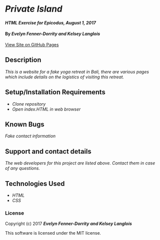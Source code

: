# _Private Island_

#### _HTML Exercise for Epicodus, August 1, 2017_

#### By _**Evelyn Fenner-Dorrity and Kelsey Langlois**_

[View Site on GitHub Pages](https://langlk.github.io/private-island/)

## Description

_This is a website for a fake yoga retreat in Bali, there are various pages which include details on the logistics of visiting this retreat._

## Setup/Installation Requirements

* _Clone repository_
* _Open index.HTML in web browser_

## Known Bugs

_Fake contact information_

## Support and contact details

_The web developers for this project are listed above. Contact them in case of any questions._

## Technologies Used

* _HTML_
* _CSS_

### License

Copyright (c) 2017 **_Evelyn Fenner-Dorrity and Kelsey Langlois_**

This software is licensed under the MIT license.
